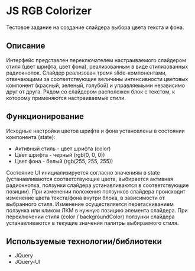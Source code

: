 # JS RGB Colorizer

Тестовое задание на создание слайдера выбора цвета текста и фона.

## Описание
Интерфейс представлен переключателем настраиваемого слайдером стиля (цвет шрифта, цвет фона), реализованным в виде стилизованных радиокнопок.
Слайдер реализован тремя slide-компонентами, отвечающими за соответствующие величины интенсивности цветовых компонент (красный, зеленый, голубой) и управляемыми независимо друг от друга.
Рядом со слайдером расположен блок с текстом, к которому применяются настраиваемые стили.

## Функционирование
Исходные настройки цветов шрифта и фона установлены в состоянии компонента (state):
- Активный стиль - цвет шрифта (color)
- Цвет шрифта - черный (rgb(0, 0, 0))
- Цвет фона - белый (rgb(255, 255, 255))

Состояние UI инициализируется согласно значениям в state (устанавливаются соответствующие цвета, выбирается активная радиокнопка, ползунки слайдера устанавливаются в соответствующие позиции).
При изменении положения ползунков слайдера происходит изменение цвета текста/фона внутри блока, в зависимости от выбранного стиля. Изменение осуществляется перетаскиванием ползунка или кликом ЛКМ в нужную позицию элемента слайдера.
При переключении стиля (color / backgroundColor) ползунки слайдера устанавливаются в текущие значения палитры выбираемого стиля.

## Используемые технологии/библиотеки
- JQuery
- JQuery-UI

